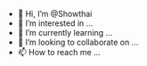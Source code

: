 - 👋 Hi, I’m @Showthai
- 👀 I’m interested in ...
- 🌱 I’m currently learning ...
- 💞️ I’m looking to collaborate on ...
- 📫 How to reach me ...

<!---
Showthai/Showthai is a ✨ special ✨ repository because its `README.md` (this file) appears on your GitHub profile.
You can click the Preview link to take a look at your changes.
--->
